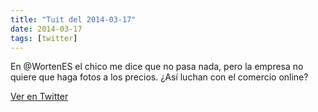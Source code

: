 ```yaml
---
title: "Tuit del 2014-03-17"
date: 2014-03-17
tags: [twitter]
---
```


En @WortenES el chico me dice que no pasa nada, pero la empresa no quiere que haga fotos a los precios. ¿Así luchan con el comercio online?



[Ver en Twitter](https://twitter.com/i/web/status/445648695217127424)
